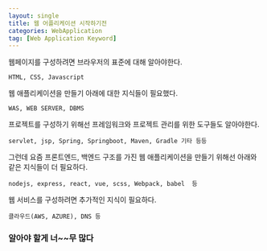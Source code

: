 ```yaml
---
layout: single
title: 웹 어플리케이션 시작하기전
categories: WebApplication
tag: [Web Application Keyword]
---
```



웹페이지를 구성하려면 브라우저의 표준에 대해 알아야한다.

`HTML, CSS, Javascript`

웹 애플리케이션을 만들기 아래에 대한 지식들이 필요했다.

`WAS, WEB SERVER, DBMS`

프로젝트를 구성하기 위해선 프레임워크와 프로젝트 관리를 위한 도구들도 알아야한다.

`servlet, jsp, Spring, Springboot, Maven, Gradle 기타 등등`

그런데 요즘 프론트엔드, 백엔드 구조를 가진 웹 애플리케이션을 만들기 위해선 아래와 같은 지식들이 더 필요하다.

`nodejs, express, react, vue, scss, Webpack, babel  등`  

웹 서비스를 구성하려면 추가적인 지식이 필요하다.

`클라우드(AWS, AZURE), DNS 등 `

### 알아야 할게 너~~무 많다
